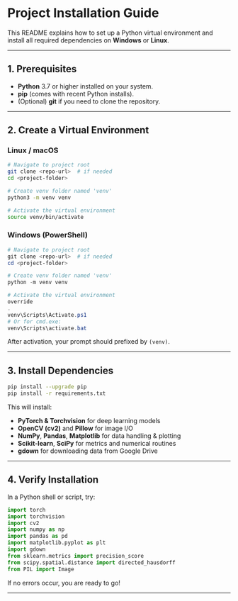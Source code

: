 # Project Installation Guide

This README explains how to set up a Python virtual environment and install all required dependencies on **Windows** or **Linux**.

---

## 1. Prerequisites

* **Python** 3.7 or higher installed on your system.
* **pip** (comes with recent Python installs).
* (Optional) **git** if you need to clone the repository.

---

## 2. Create a Virtual Environment

### Linux / macOS

```bash
# Navigate to project root
git clone <repo-url>  # if needed
cd <project-folder>

# Create venv folder named 'venv'
python3 -m venv venv

# Activate the virtual environment
source venv/bin/activate
```

### Windows (PowerShell)

```powershell
# Navigate to project root
git clone <repo-url>  # if needed
cd <project-folder>

# Create venv folder named 'venv'
python -m venv venv

# Activate the virtual environment
override
.
venv\Scripts\Activate.ps1
# Or for cmd.exe:
venv\Scripts\activate.bat
```

After activation, your prompt should prefixed by `(venv)`.

---

## 3. Install Dependencies

```bash
pip install --upgrade pip
pip install -r requirements.txt
```

This will install:

* **PyTorch & Torchvision** for deep learning models
* **OpenCV (cv2)** and **Pillow** for image I/O
* **NumPy**, **Pandas**, **Matplotlib** for data handling & plotting
* **Scikit-learn**, **SciPy** for metrics and numerical routines
* **gdown** for downloading data from Google Drive

---

## 4. Verify Installation

In a Python shell or script, try:

```python
import torch
import torchvision
import cv2
import numpy as np
import pandas as pd
import matplotlib.pyplot as plt
import gdown
from sklearn.metrics import precision_score
from scipy.spatial.distance import directed_hausdorff
from PIL import Image
```

If no errors occur, you are ready to go!

---

